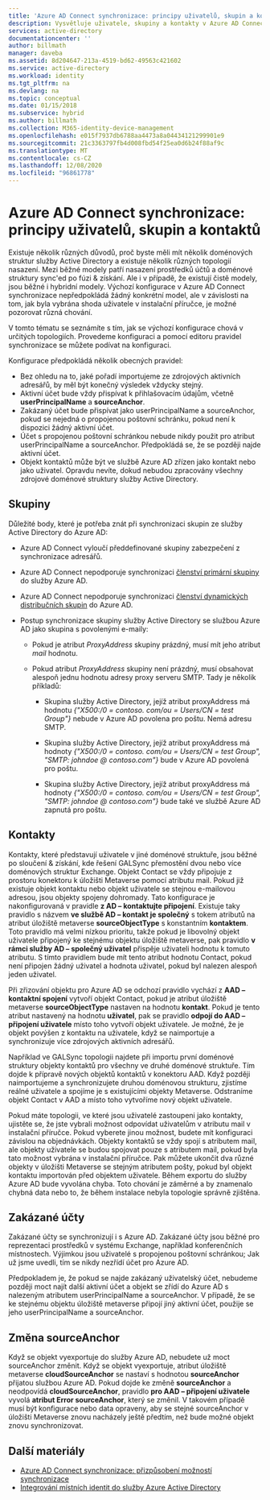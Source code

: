```yaml
---
title: 'Azure AD Connect synchronizace: principy uživatelů, skupin a kontaktů | Microsoft Docs'
description: Vysvětluje uživatele, skupiny a kontakty v Azure AD Connect synchronizaci.
services: active-directory
documentationcenter: ''
author: billmath
manager: daveba
ms.assetid: 8d204647-213a-4519-bd62-49563c421602
ms.service: active-directory
ms.workload: identity
ms.tgt_pltfrm: na
ms.devlang: na
ms.topic: conceptual
ms.date: 01/15/2018
ms.subservice: hybrid
ms.author: billmath
ms.collection: M365-identity-device-management
ms.openlocfilehash: e015f7937db6788aa4473a8a04434121299901e9
ms.sourcegitcommit: 21c3363797fb4d008fbd54f25ea0d6b24f88af9c
ms.translationtype: MT
ms.contentlocale: cs-CZ
ms.lasthandoff: 12/08/2020
ms.locfileid: "96861778"
---
```

# <a name="azure-ad-connect-sync-understanding-users-groups-and-contacts"></a>Azure AD Connect synchronizace: principy uživatelů, skupin a kontaktů
Existuje několik různých důvodů, proč byste měli mít několik doménových struktur služby Active Directory a existuje několik různých topologií nasazení. Mezi běžné modely patří nasazení prostředků účtů a doménové struktury sync'ed po fúzi & získání. Ale i v případě, že existují čistě modely, jsou běžné i hybridní modely. Výchozí konfigurace v Azure AD Connect synchronizace nepředpokládá žádný konkrétní model, ale v závislosti na tom, jak byla vybrána shoda uživatele v instalační příručce, je možné pozorovat různá chování.

V tomto tématu se seznámíte s tím, jak se výchozí konfigurace chová v určitých topologiích. Provedeme konfiguraci a pomocí editoru pravidel synchronizace se můžete podívat na konfiguraci.

Konfigurace předpokládá několik obecných pravidel:
* Bez ohledu na to, jaké pořadí importujeme ze zdrojových aktivních adresářů, by měl být konečný výsledek vždycky stejný.
* Aktivní účet bude vždy přispívat k přihlašovacím údajům, včetně **userPrincipalName** a **sourceAnchor**.
* Zakázaný účet bude přispívat jako userPrincipalName a sourceAnchor, pokud se nejedná o propojenou poštovní schránku, pokud není k dispozici žádný aktivní účet.
* Účet s propojenou poštovní schránkou nebude nikdy použit pro atribut userPrincipalName a sourceAnchor. Předpokládá se, že se později najde aktivní účet.
* Objekt kontaktů může být ve službě Azure AD zřízen jako kontakt nebo jako uživatel. Opravdu nevíte, dokud nebudou zpracovány všechny zdrojové doménové struktury služby Active Directory.

## <a name="groups"></a>Skupiny
Důležité body, které je potřeba znát při synchronizaci skupin ze služby Active Directory do Azure AD:

* Azure AD Connect vyloučí předdefinované skupiny zabezpečení z synchronizace adresářů.

* Azure AD Connect nepodporuje synchronizaci [členství primární skupiny](/previous-versions/windows/it-pro/windows-server-2008-R2-and-2008/cc771489(v=ws.11)) do služby Azure AD.

* Azure AD Connect nepodporuje synchronizaci [členství dynamických distribučních skupin](/Exchange/recipients/dynamic-distribution-groups/dynamic-distribution-groups) do Azure AD.

* Postup synchronizace skupiny služby Active Directory se službou Azure AD jako skupina s povolenými e-maily:

    * Pokud je atribut *ProxyAddress* skupiny prázdný, musí mít jeho atribut *mail* hodnotu.

    * Pokud atribut *ProxyAddress* skupiny není prázdný, musí obsahovat alespoň jednu hodnotu adresy proxy serveru SMTP. Tady je několik příkladů:
    
      * Skupina služby Active Directory, jejíž atribut proxyAddress má hodnotu *{"X500:/0 = contoso. com/ou = Users/CN = test Group"}* nebude v Azure AD povolena pro poštu. Nemá adresu SMTP.
      
      * Skupina služby Active Directory, jejíž atribut proxyAddress má hodnoty *{"X500:/0 = contoso. com/ou = Users/CN = test Group", "SMTP: johndoe \@ contoso.com"}* bude v Azure AD povolená pro poštu.
      
      * Skupina služby Active Directory, jejíž atribut proxyAddress má hodnoty *{"X500:/0 = contoso. com/ou = Users/CN = test Group", "SMTP: johndoe \@ contoso.com"}* bude také ve službě Azure AD zapnutá pro poštu.

## <a name="contacts"></a>Kontakty
Kontakty, které představují uživatele v jiné doménové struktuře, jsou běžné po sloučení & získání, kde řešení GALSync přemostění dvou nebo více doménových struktur Exchange. Objekt Contact se vždy připojuje z prostoru konektoru k úložišti Metaverse pomocí atributu mail. Pokud již existuje objekt kontaktu nebo objekt uživatele se stejnou e-mailovou adresou, jsou objekty spojeny dohromady. Tato konfigurace je nakonfigurovaná v pravidle **z AD – kontaktujte připojení**. Existuje taky pravidlo s názvem **ve službě AD – kontakt je společný** s tokem atributů na atribut úložiště metaverse **sourceObjectType** s konstantním **kontaktem**. Toto pravidlo má velmi nízkou prioritu, takže pokud je libovolný objekt uživatele připojený ke stejnému objektu úložiště metaverse, pak pravidlo **v rámci služby AD – společný uživatel** přispěje uživateli hodnotu k tomuto atributu. S tímto pravidlem bude mít tento atribut hodnotu Contact, pokud není připojen žádný uživatel a hodnota uživatel, pokud byl nalezen alespoň jeden uživatel.

Při zřizování objektu pro Azure AD se odchozí pravidlo vychází z **AAD – kontaktní spojení** vytvoří objekt Contact, pokud je atribut úložiště metaverse **sourceObjectType** nastaven na hodnotu **kontakt**. Pokud je tento atribut nastavený na hodnotu **uživatel**, pak se pravidlo **odpojí do AAD – připojení uživatele** místo toho vytvoří objekt uživatele.
Je možné, že je objekt povýšen z kontaktu na uživatele, když se naimportuje a synchronizuje více zdrojových aktivních adresářů.

Například ve GALSync topologii najdete při importu první doménové struktury objekty kontaktů pro všechny ve druhé doménové struktuře. Tím dojde k přípravě nových objektů kontaktů v konektoru AAD. Když později naimportujeme a synchronizujete druhou doménovou strukturu, zjistíme reálné uživatele a spojíme je s existujícími objekty Metaverse. Odstraníme objekt Contact v AAD a místo toho vytvoříme nový objekt uživatele.

Pokud máte topologii, ve které jsou uživatelé zastoupeni jako kontakty, ujistěte se, že jste vybrali možnost odpovídat uživatelům v atributu mail v instalační příručce. Pokud vyberete jinou možnost, budete mít konfiguraci závislou na objednávkách. Objekty kontaktů se vždy spojí s atributem mail, ale objekty uživatele se budou spojovat pouze s atributem mail, pokud byla tato možnost vybrána v instalační příručce. Pak můžete ukončit dva různé objekty v úložišti Metaverse se stejným atributem pošty, pokud byl objekt kontaktu importován před objektem uživatele. Během exportu do služby Azure AD bude vyvolána chyba. Toto chování je záměrné a by znamenalo chybná data nebo to, že během instalace nebyla topologie správně zjištěna.

## <a name="disabled-accounts"></a>Zakázané účty
Zakázané účty se synchronizují i s Azure AD. Zakázané účty jsou běžné pro reprezentaci prostředků v systému Exchange, například konferenčních místnostech. Výjimkou jsou uživatelé s propojenou poštovní schránkou; Jak už jsme uvedli, tím se nikdy nezřídí účet pro Azure AD.

Předpokladem je, že pokud se najde zakázaný uživatelský účet, nebudeme později moct najít další aktivní účet a objekt se zřídí do Azure AD s nalezeným atributem userPrincipalName a sourceAnchor. V případě, že se ke stejnému objektu úložiště metaverse připojí jiný aktivní účet, použije se jeho userPrincipalName a sourceAnchor.

## <a name="changing-sourceanchor"></a>Změna sourceAnchor
Když se objekt vyexportuje do služby Azure AD, nebudete už moct sourceAnchor změnit. Když se objekt vyexportuje, atribut úložiště metaverse **cloudSourceAnchor** se nastaví s hodnotou **sourceAnchor** přijatou službou Azure AD. Pokud dojde ke změně **sourceAnchor** a neodpovídá **cloudSourceAnchor**, pravidlo **pro AAD – připojení uživatele** vyvolá **atribut Error sourceAnchor**, který se změnil. V takovém případě musí být konfigurace nebo data opraveny, aby se stejné sourceAnchor v úložišti Metaverse znovu nacházely ještě předtím, než bude možné objekt znovu synchronizovat.

## <a name="additional-resources"></a>Další materiály
* [Azure AD Connect synchronizace: přizpůsobení možností synchronizace](how-to-connect-sync-whatis.md)
* [Integrování místních identit do služby Azure Active Directory](whatis-hybrid-identity.md)
